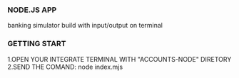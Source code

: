 ### NODE.JS APP

banking simulator build with input/output on terminal 

### GETTING START

1.OPEN YOUR INTEGRATE TERMINAL WITH "ACCOUNTS-NODE" DIRETORY <br>
2.SEND THE COMAND: node index.mjs

